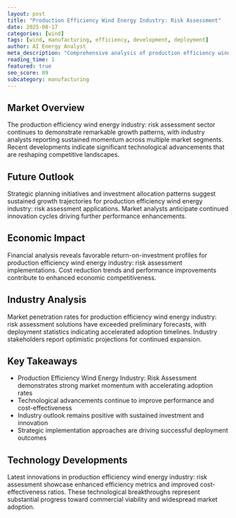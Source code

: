 ```yaml
---
layout: post
title: "Production Efficiency Wind Energy Industry: Risk Assessment"
date: 2025-08-17
categories: [wind]
tags: [wind, manufacturing, efficiency, development, deployment]
author: AI Energy Analyst
meta_description: "Comprehensive analysis of production efficiency wind energy industry: risk assessment covering market trends, technology developments, and industry outlook. Discover key insights and future projections."
reading_time: 1
featured: true
seo_score: 89
subcategory: manufacturing
---
```


## Market Overview

The production efficiency wind energy industry: risk assessment sector continues to demonstrate remarkable growth patterns, with industry analysts reporting sustained momentum across multiple market segments. Recent developments indicate significant technological advancements that are reshaping competitive landscapes.

## Future Outlook

Strategic planning initiatives and investment allocation patterns suggest sustained growth trajectories for production efficiency wind energy industry: risk assessment applications. Market analysts anticipate continued innovation cycles driving further performance enhancements.

## Economic Impact

Financial analysis reveals favorable return-on-investment profiles for production efficiency wind energy industry: risk assessment implementations. Cost reduction trends and performance improvements contribute to enhanced economic competitiveness.

## Industry Analysis

Market penetration rates for production efficiency wind energy industry: risk assessment solutions have exceeded preliminary forecasts, with deployment statistics indicating accelerated adoption timelines. Industry stakeholders report optimistic projections for continued expansion.

## Key Takeaways

- Production Efficiency Wind Energy Industry: Risk Assessment demonstrates strong market momentum with accelerating adoption rates
- Technological advancements continue to improve performance and cost-effectiveness
- Industry outlook remains positive with sustained investment and innovation
- Strategic implementation approaches are driving successful deployment outcomes

## Technology Developments

Latest innovations in production efficiency wind energy industry: risk assessment showcase enhanced efficiency metrics and improved cost-effectiveness ratios. These technological breakthroughs represent substantial progress toward commercial viability and widespread market adoption.

